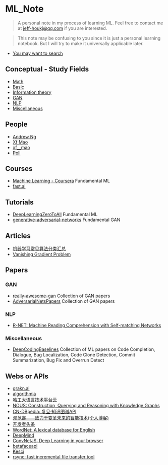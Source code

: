 # ML_Note
> A personal note in my process of learning ML.
> Feel free to contact me at <jeff-houkj@qq.com> if you are interested.

> This note may be confusing to you since it is just a personal learning notebook.
> But I will try to make it universally applicable later.

* [You may want to search](search.html)

## Conceptual - Study Fields
* [Math](conceptual/math)
* [Basic](conceptual/basic)
* [Information theory](conceptual/information_theory)
* [GAN](conceptual/gan)
* [NLP](conceptual/nlp)
* [Miscellaneous](conceptual/miscellaneous)

## People
* [Andrew Ng](https://www.facebook.com/andrew.ng.96)
* [Xf Mao](https://www.zhihu.com/people/mao-xiao-feng-29-7/answers)
* [xf__mao](http://blog.csdn.net/mao_xiao_feng)
* [Poll](http://www.cnblogs.com/maybe2030)

## Courses

* [Machine Learning - Coursera](https://www.coursera.org/learn/machine-learning/home/welcome) Fundamental ML
* [fast.ai](http://course.fast.ai/index.html)

## Tutorials
* [DeepLearningZeroToAll](https://github.com/Jeff-HOU/DeepLearningZeroToAll) Fundamental ML
* [generative-adversarial-networks](https://github.com/jonbruner/generative-adversarial-networks) Fundamental GAN

## Articles
* [机器学习常见算法分类汇总](https://mp.weixin.qq.com/s?__biz=MzA4MDczMTMzNA==&mid=2653753594&idx=1&sn=73e37ba1e6473cb3a6ffcc3fd168e301)
* [Vanishing Gradient Problem](https://mp.weixin.qq.com/s?__biz=MzI4MDYzNzg4Mw==&mid=2247484035&idx=1&sn=4d657a78a935bdd830004b95e130a48d)

## Papers
### GAN
* [really-awesome-gan](https://github.com/nightrome/really-awesome-gan) Collection of GAN papers
* [AdversarialNetsPapers](https://github.com/zhangqianhui/AdversarialNetsPapers) Collection of GAN papers


### NLP
* [R-NET: Machine Reading Comprehension with Self-matching Networks](paper/nlp/1.pdf)

### Miscellaneous
* [DeepCodingBaselines](https://github.com/DeepSE/DeepCodingBaselines) Collection of ML papers on Code Completion, Dialogue, Bug Localization, Code Clone Detection, Commit Summarization, Bug Fix and Overrun Detect

## Webs or APIs

* [grakn.ai](https://grakn.ai)
* [algorithmia](https://algorithmia.com)
* [哈工大语言技术平台云](http://www.ltp-cloud.com)
* [NOUS: Construction, Querying and Reasoning with Knowledge Graphs](https://github.com/streaming-graphs/NOUS)
* [CN-DBpedia: 复旦·知识图谱API](http://kw.fudan.edu.cn/cndbpedia/intro/)
* [邓范鑫——致力于变革未来的智能技术(个人博客)](http://www.dengfanxin.cn)
* [开发者头条](https://toutiao.io/explore)
* [WordNet: A lexical database for English](https://wordnet.princeton.edu)
* [DeepMind](https://deepmind.com)
* [ConvNetJS: Deep Learning in your browser](http://cs.stanford.edu/people/karpathy/convnetjs/)
* [betafaceapi](https://www.betafaceapi.com/wpa/)
* [Kesci](https://www.kesci.com)
* [rsync: fast incremental file transfer tool](https://rsync.samba.org)
